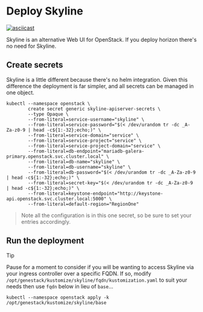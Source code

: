 # Deploy Skyline

[![asciicast](https://asciinema.org/a/629816.svg)](https://asciinema.org/a/629816)

Skyline is an alternative Web UI for OpenStack. If you deploy horizon there's no need for Skyline.

## Create secrets

Skyline is a little different because there's no helm integration. Given this difference the deployment is far simpler, and all secrets can be managed in one object.

``` shell
kubectl --namespace openstack \
        create secret generic skyline-apiserver-secrets \
        --type Opaque \
        --from-literal=service-username="skyline" \
        --from-literal=service-password="$(< /dev/urandom tr -dc _A-Za-z0-9 | head -c${1:-32};echo;)" \
        --from-literal=service-domain="service" \
        --from-literal=service-project="service" \
        --from-literal=service-project-domain="service" \
        --from-literal=db-endpoint="mariadb-galera-primary.openstack.svc.cluster.local" \
        --from-literal=db-name="skyline" \
        --from-literal=db-username="skyline" \
        --from-literal=db-password="$(< /dev/urandom tr -dc _A-Za-z0-9 | head -c${1:-32};echo;)" \
        --from-literal=secret-key="$(< /dev/urandom tr -dc _A-Za-z0-9 | head -c${1:-32};echo;)" \
        --from-literal=keystone-endpoint="http://keystone-api.openstack.svc.cluster.local:5000" \
        --from-literal=default-region="RegionOne"
```

> Note all the configuration is in this one secret, so be sure to set your entries accordingly.

## Run the deployment

> [!TIP]
> Pause for a moment to consider if you will be wanting to access Skyline via your ingress controller over a specific FQDN. If so, modify `/opt/genestack/kustomize/skyline/fqdn/kustomization.yaml` to suit your needs then use `fqdn` below in lieu of `base`...

``` shell
kubectl --namespace openstack apply -k /opt/genestack/kustomize/skyline/base
```
